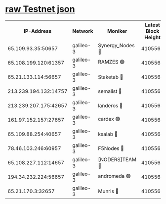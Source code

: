 [raw Testnet json](https://rpc-check.androt.stavr.tech/androt/rpcandrot_result.json)
=

<table><tr><th>IP-Address</th><th>Network</th><th>Moniker</th><th>Latest Block Height</th><th>Earliest Block Height</th><th>Catching Up</th><th>Voting Power</th><th>Scan Time</th></tr><tr><td>65.109.93.35:50657</td><td>galileo-3</td><td>Synergy_Nodes 🔴</td><td>4105566</td><td>0</td><td>False</td><td>960600</td><td>2023-12-05T22:36:25.994690316UTC</td></tr><tr><td>65.108.199.120:61357</td><td>galileo-3</td><td>RAMZES 🟢</td><td>4105564</td><td>1</td><td>False</td><td>0</td><td>2023-12-05T22:36:10.568621379UTC</td></tr><tr><td>65.21.133.114:56657</td><td>galileo-3</td><td>Staketab 🔴</td><td>4105567</td><td>90001</td><td>False</td><td>2</td><td>2023-12-05T22:36:26.913734381UTC</td></tr><tr><td>213.239.194.132:14757</td><td>galileo-3</td><td>semalist 🔴</td><td>4105563</td><td>2228721</td><td>False</td><td>1318</td><td>2023-12-05T22:36:05.268417943UTC</td></tr><tr><td>213.239.207.175:42657</td><td>galileo-3</td><td>landeros 🔴</td><td>4105562</td><td>2642001</td><td>False</td><td>72</td><td>2023-12-05T22:36:00.214094310UTC</td></tr><tr><td>161.97.152.157:27657</td><td>galileo-3</td><td>cardex 🟢</td><td>4105567</td><td>2945323</td><td>False</td><td>0</td><td>2023-12-05T22:36:26.587630158UTC</td></tr><tr><td>65.109.88.254:40657</td><td>galileo-3</td><td>ksalab 🔴</td><td>4105563</td><td>3000356</td><td>False</td><td>31927</td><td>2023-12-05T22:36:06.012530667UTC</td></tr><tr><td>78.46.103.246:60957</td><td>galileo-3</td><td>F5Nodes 🔴</td><td>4105566</td><td>3057001</td><td>False</td><td>24</td><td>2023-12-05T22:36:26.273540825UTC</td></tr><tr><td>65.108.227.112:14657</td><td>galileo-3</td><td>[NODERS]TEAM 🔴</td><td>4105562</td><td>3176323</td><td>False</td><td>959618</td><td>2023-12-05T22:36:00.582975247UTC</td></tr><tr><td>194.34.232.224:56657</td><td>galileo-3</td><td>andromeda 🟢</td><td>4105563</td><td>4005563</td><td>False</td><td>0</td><td>2023-12-05T22:36:05.607977350UTC</td></tr><tr><td>65.21.170.3:32657</td><td>galileo-3</td><td>Munris 🔴</td><td>4105565</td><td>4005565</td><td>False</td><td>411</td><td>2023-12-05T22:36:15.356325036UTC</td></tr></table>
